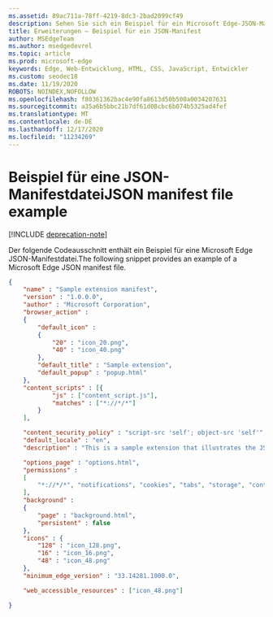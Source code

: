 ```yaml
---
ms.assetid: 89ac711a-78ff-4219-8dc3-2bad2099cf49
description: Sehen Sie sich ein Beispiel für ein Microsoft Edge-JSON-Manifest an, um mögliche Feldwerte anzuzeigen.
title: Erweiterungen – Beispiel für ein JSON-Manifest
author: MSEdgeTeam
ms.author: msedgedevrel
ms.topic: article
ms.prod: microsoft-edge
keywords: Edge, Web-Entwicklung, HTML, CSS, JavaScript, Entwickler
ms.custom: seodec18
ms.date: 11/19/2020
ROBOTS: NOINDEX,NOFOLLOW
ms.openlocfilehash: f80361362bac4e90fa8613d50b500a0034207631
ms.sourcegitcommit: a35a6b5bbc21b7df61d08cbc6b074b5325ad4fef
ms.translationtype: MT
ms.contentlocale: de-DE
ms.lasthandoff: 12/17/2020
ms.locfileid: "11234269"
---
```

# <span data-ttu-id="53cb2-104">Beispiel für eine JSON-Manifestdatei</span><span class="sxs-lookup"><span data-stu-id="53cb2-104">JSON manifest file example</span></span>  

[!INCLUDE [deprecation-note](../../includes/deprecation-note.md)]  

<span data-ttu-id="53cb2-105">Der folgende Codeausschnitt enthält ein Beispiel für eine Microsoft Edge JSON-Manifestdatei.</span><span class="sxs-lookup"><span data-stu-id="53cb2-105">The following snippet provides an example of a Microsoft Edge JSON manifest file.</span></span>

```json
{
    "name" : "Sample extension manifest",
    "version" : "1.0.0.0",
    "author" : "Microsoft Corporation",
    "browser_action" : 
    {
        "default_icon" : 
        {
            "20" : "icon_20.png",
            "40" : "icon_40.png"
        },
        "default_title" : "Sample extension",
        "default_popup" : "popup.html"
    },
    "content_scripts" : [{
            "js" : ["content_script.js"],
            "matches" : ["*://*/*"]
        }
    ],

    "content_security_policy" : "script-src 'self'; object-src 'self'",
    "default_locale" : "en",
    "description" : "This is a sample extension that illustrates the JSON manifest schema",

    "options_page" : "options.html",
    "permissions" : 
    [
        "*://*/*", "notifications", "cookies", "tabs", "storage", "contextMenus", "background"
    ],
    "background" : 
    {
        "page" : "background.html",
        "persistent" : false
    },
    "icons" : {
        "128" : "icon_128.png",
        "16" : "icon_16.png",
        "48" : "icon_48.png"
    },
    "minimum_edge_version" : "33.14281.1000.0",

    "web_accessible_resources" : ["icon_48.png"]

} 
```
